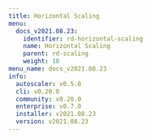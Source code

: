 ```yaml
---
title: Horizontal Scaling
menu:
  docs_v2021.08.23:
    identifier: rd-horizontal-scaling
    name: Horizontal Scaling
    parent: rd-scaling
    weight: 10
menu_name: docs_v2021.08.23
info:
  autoscaler: v0.5.0
  cli: v0.20.0
  community: v0.20.0
  enterprise: v0.7.0
  installer: v2021.08.23
  version: v2021.08.23
---
```


